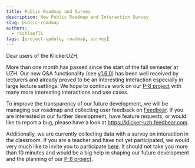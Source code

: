 ```yaml
---
title: Public Roadmap and Survey
description: New Public Roadmap and Interaction Survey
slug: public-roadmap
authors:
  - rschlaefli
tags: [project-update, roadmap, survey]
---
```


Dear users of the KlickerUZH,

More than one month has passed since the start of the fall semester at UZH. Our new Q&A functionality (see [v1.6.0](https://klicker-uzh.feedbear.com/updates)) has been well received by lecturers and already proved to be an interesting interaction especially in large lecture settings. We hope to continue work on our [P-8 project](https://www.klicker.uzh.ch/development) with many more interesting interactions and use cases.

To improve the transparency of our future development, we will be managing our roadmap and collecting user feedback on [Feedbear](https://klicker-uzh.feedbear.com). If you are interested in our further development, have feature requests, or would like to report a bug, please have a look at <https://klicker-uzh.feedbear.com>.

Additionally, we are currently collecting data with a survey on interaction in the classroom. If you are a teacher and have not yet participated, we would very much like to invite you to participate [here](https://hi.switchy.io/6IiJ). It should not take you more than 10 minutes and would be a big help in shaping our future development and the planning of our [P-8 project](https://www.klicker.uzh.ch/development).
